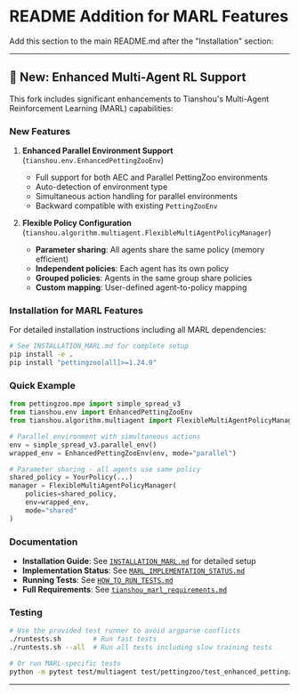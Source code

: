# README Addition for MARL Features

Add this section to the main README.md after the "Installation" section:

---

## 🚀 New: Enhanced Multi-Agent RL Support

This fork includes significant enhancements to Tianshou's Multi-Agent Reinforcement Learning (MARL) capabilities:

### New Features

1. **Enhanced Parallel Environment Support** (`tianshou.env.EnhancedPettingZooEnv`)
   - Full support for both AEC and Parallel PettingZoo environments
   - Auto-detection of environment type
   - Simultaneous action handling for parallel environments
   - Backward compatible with existing `PettingZooEnv`

2. **Flexible Policy Configuration** (`tianshou.algorithm.multiagent.FlexibleMultiAgentPolicyManager`)
   - **Parameter sharing**: All agents share the same policy (memory efficient)
   - **Independent policies**: Each agent has its own policy
   - **Grouped policies**: Agents in the same group share policies
   - **Custom mapping**: User-defined agent-to-policy mapping

### Installation for MARL Features

For detailed installation instructions including all MARL dependencies:
```bash
# See INSTALLATION_MARL.md for complete setup
pip install -e .
pip install "pettingzoo[all]>=1.24.0"
```

### Quick Example

```python
from pettingzoo.mpe import simple_spread_v3
from tianshou.env import EnhancedPettingZooEnv
from tianshou.algorithm.multiagent import FlexibleMultiAgentPolicyManager

# Parallel environment with simultaneous actions
env = simple_spread_v3.parallel_env()
wrapped_env = EnhancedPettingZooEnv(env, mode="parallel")

# Parameter sharing - all agents use same policy
shared_policy = YourPolicy(...)
manager = FlexibleMultiAgentPolicyManager(
    policies=shared_policy,
    env=wrapped_env,
    mode="shared"
)
```

### Documentation

- **Installation Guide**: See [`INSTALLATION_MARL.md`](INSTALLATION_MARL.md) for detailed setup
- **Implementation Status**: See [`MARL_IMPLEMENTATION_STATUS.md`](MARL_IMPLEMENTATION_STATUS.md)
- **Running Tests**: See [`HOW_TO_RUN_TESTS.md`](HOW_TO_RUN_TESTS.md)
- **Full Requirements**: See [`tianshou_marl_requirements.md`](tianshou_marl_requirements.md)

### Testing

```bash
# Use the provided test runner to avoid argparse conflicts
./runtests.sh        # Run fast tests
./runtests.sh --all  # Run all tests including slow training tests

# Or run MARL-specific tests
python -m pytest test/multiagent test/pettingzoo/test_enhanced_pettingzoo_env.py -v
```

---